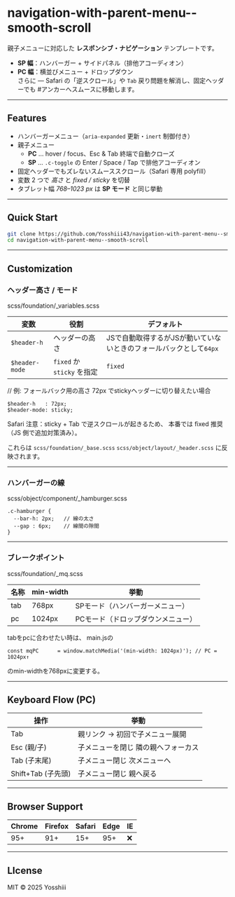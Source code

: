 # navigation-with-parent-menu--smooth-scroll

親子メニューに対応した **レスポンシブ・ナビゲーション** テンプレートです。  
- **SP 幅**：ハンバーガー + サイドパネル（排他アコーディオン）  
- **PC 幅**：横並びメニュー + ドロップダウン  
さらに ― Safari の「逆スクロール」や `Tab` 戻り問題を解消し、固定ヘッダーでも #アンカーへスムースに移動します。

---

## Features
- ハンバーガーメニュー（`aria-expanded` 更新・`inert` 制御付き）
- 親子メニュー  
  - **PC** … hover / focus、Esc & Tab 終端で自動クローズ  
  - **SP** … `.c-toggle` の Enter / Space / Tap で排他アコーディオン
- 固定ヘッダーでもズレないスムーススクロール（Safari 専用 polyfill）
- 変数 2 つで *高さ* と *fixed / sticky* を切替
- タブレット幅 *768–1023 px* は **SP モード** と同じ挙動

---

## Quick Start

```bash
git clone https://github.com/Yosshiii43/navigation-with-parent-menu--smooth-scroll
cd navigation-with-parent-menu--smooth-scroll
```

---

## Customization

### ヘッダー高さ / モード

scss/foundation/_variables.scss

| 変数            | 役割                      | デフォルト  |
|----------------|---------------------------|-----------|
| `$header-h`    | ヘッダーの高さ | JSで自動取得するがJSが動いていないときのフォールバックとして`64px`    |
| `$header-mode` | `fixed` か `sticky` を指定 | `fixed `  |

// 例: フォールバック用の高さ 72px でstickyヘッダーに切り替えたい場合

```
$header-h   : 72px;
$header-mode: sticky;
```

Safari 注意：sticky + Tab で逆スクロールが起きるため、
本番では fixed 推奨（JS 側で追加対策済み）。

これらは
`scss/foundation/_base.scss`
`scss/object/layout/_header.scss`
に反映されます。

---

### ハンバーガーの線

scss/object/component/_hamburger.scss

```
.c-hamburger {
  --bar-h: 2px;   // 線の太さ
  --gap : 6px;    // 線間の隙間
}
```

---

### ブレークポイント
scss/foundation/_mq.scss

| 名称     | min-width  | 挙動                        |
|---------|------------|-----------------------------|
| tab     | 768px      | SPモード（ハンバーガーメニュー） |
| pc      | 1024px     | PCモード（ドロップダウンメニュー）|

tabをpcに合わせたい時は、
main.jsの
```
const mqPC      = window.matchMedia('(min-width: 1024px)'); // PC = 1024px↑
```
のmin-widthを768pxに変更する。

---

## Keyboard Flow (PC)

| 操作             | 挙動                          |
|-----------------|-------------------------------|
|Tab              | 親リンク → 初回で子メニュー展開    |
|Esc (親/子)       | 子メニューを閉じ 隣の親へフォーカス |
|Tab (子末尾)      | 子メニュー閉じ 次メニューへ        |
|Shift+Tab (子先頭)| 子メニュー閉じ 親へ戻る           |

---

## Browser Support

| Chrome | Firefox | Safari | Edge | IE  |
|--------|---------|--------|------|---- |
| 95+    | 91+     | 15+    | 95+  | ❌  |

---

## LIcense

MIT © 2025  Yosshiii